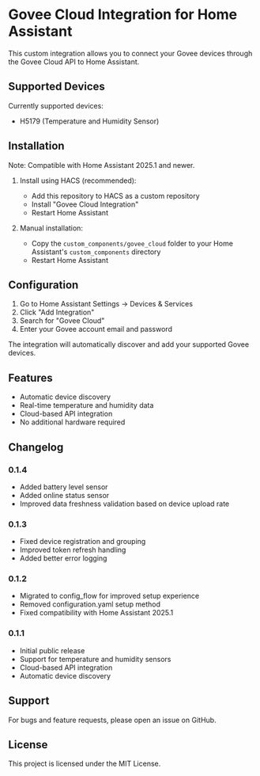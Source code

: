 # Govee Cloud Integration for Home Assistant

This custom integration allows you to connect your Govee devices through the Govee Cloud API to Home Assistant.

## Supported Devices

Currently supported devices:
- H5179 (Temperature and Humidity Sensor)

## Installation

Note: Compatible with Home Assistant 2025.1 and newer.

1. Install using HACS (recommended):
   - Add this repository to HACS as a custom repository
   - Install "Govee Cloud Integration"
   - Restart Home Assistant

2. Manual installation:
   - Copy the `custom_components/govee_cloud` folder to your Home Assistant's `custom_components` directory
   - Restart Home Assistant

## Configuration

1. Go to Home Assistant Settings -> Devices & Services
2. Click "Add Integration"
3. Search for "Govee Cloud"
4. Enter your Govee account email and password

The integration will automatically discover and add your supported Govee devices.

## Features

- Automatic device discovery
- Real-time temperature and humidity data
- Cloud-based API integration
- No additional hardware required

## Changelog

### 0.1.4
- Added battery level sensor
- Added online status sensor
- Improved data freshness validation based on device upload rate

### 0.1.3
- Fixed device registration and grouping
- Improved token refresh handling
- Added better error logging

### 0.1.2
- Migrated to config_flow for improved setup experience
- Removed configuration.yaml setup method
- Fixed compatibility with Home Assistant 2025.1

### 0.1.1
- Initial public release
- Support for temperature and humidity sensors
- Cloud-based API integration
- Automatic device discovery

## Support

For bugs and feature requests, please open an issue on GitHub.

## License

This project is licensed under the MIT License.

